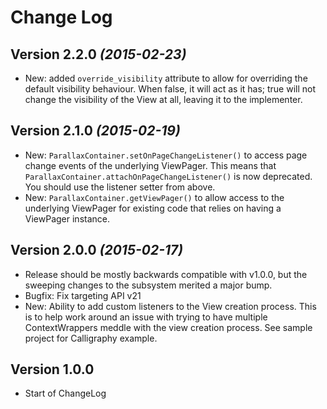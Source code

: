 Change Log
==========

Version 2.2.0 *(2015-02-23)*
----------------------------

 * New: added `override_visibility` attribute to allow for overriding the default visibility behaviour.
   When false, it will act as it has; true will not change the visibility of the View at all,
   leaving it to the implementer.


Version 2.1.0 *(2015-02-19)*
----------------------------

 * New: `ParallaxContainer.setOnPageChangeListener()` to access page change events of the
   underlying ViewPager. This means that `ParallaxContainer.attachOnPageChangeListener()` is now
   deprecated. You should use the listener setter from above.
 * New: `ParallaxContainer.getViewPager()` to allow access to the underlying ViewPager for
   existing code that relies on having a ViewPager instance.


Version 2.0.0 *(2015-02-17)*
----------------------------

 * Release should be mostly backwards compatible with v1.0.0, but the sweeping changes to the
   subsystem merited a major bump.
 * Bugfix: Fix targeting API v21
 * New: Ability to add custom listeners to the View creation process.
   This is to help work around an issue with trying to have multiple ContextWrappers meddle with
   the view creation process. See sample project for Calligraphy example.


Version 1.0.0
-------------

 * Start of ChangeLog
